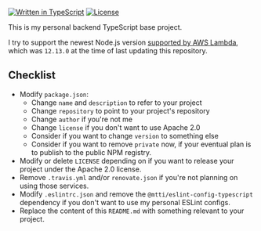 [![Written in TypeScript](https://flat.badgen.net/badge/icon/typescript?icon=typescript&label)](http://www.typescriptlang.org/) <!-- [![npm](https://flat.badgen.net/npm/v/@mtti/typescript-base?icon=npm)](https://www.npmjs.com/package/@mtti/typescript-base) --> [![License](https://flat.badgen.net/github/license/mtti/typescript-base)](https://github.com/mtti/typescript-base/blob/master/LICENSE)

This is my personal backend TypeScript base project.

I try to support the newest Node.js version [supported by AWS Lambda](https://docs.aws.amazon.com/lambda/latest/dg/lambda-runtimes.html), which was `12.13.0` at the time of last updating this repository.

## Checklist

* Modify `package.json`:
    * Change `name` and `description` to refer to your project
    * Change `repository` to point to your project's repository
    * Change `author` if you're not me
    * Change `license` if you don't want to use Apache 2.0
    * Consider if you want to change `version` to something else
    * Consider if you want to remove `private` now, if your eventual plan is to publish to the public NPM registry.
* Modify or delete `LICENSE` depending on if you want to release your project under the Apache 2.0 license.
* Remove `.travis.yml` and/or `renovate.json` if you're not planning on using those services.
* Modify `.eslintrc.json` and remove the `@mtti/eslint-config-typescript` dependency if you don't want to use my personal ESLint configs.
* Replace the content of this `README.md` with something relevant to your project.
